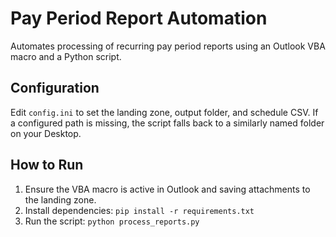 # Pay Period Report Automation
Automates processing of recurring pay period reports using an Outlook VBA macro and a Python script.

## Configuration
Edit `config.ini` to set the landing zone, output folder, and schedule CSV. If a configured path is missing, the script falls back to a similarly named folder on your Desktop.

## How to Run
1. Ensure the VBA macro is active in Outlook and saving attachments to the landing zone.
2. Install dependencies: `pip install -r requirements.txt`
3. Run the script: `python process_reports.py`
